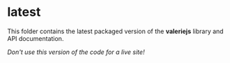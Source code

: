 latest
======

This folder contains the latest packaged version of the **valeriejs** library and API documentation.

_Don't use this version of the code for a live site!_
